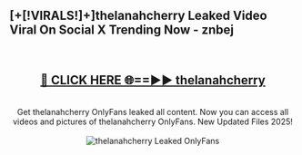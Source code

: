 <h2>[+[!VIRALS!]+]thelanahcherry Leaked Video Viral On Social X Trending Now - znbej</h2>
<br>
<div align="center">
<h2><a href="https://libra.edu.pl?thelanahcherry" rel="nofollow">🔴 CLICK HERE 🌐==►► thelanahcherry</a></h2>
<br>
Get thelanahcherry OnlyFans leaked all content. Now you can access all videos and pictures of thelanahcherry OnlyFans. New Updated Files 2025!
<br>
<br>
<a href="https://libra.edu.pl?thelanahcherry" rel="nofollow" data-target="animated-image.originalLink"><img src="https://i.ibb.co.com/WyWwxjT/player-gif2.gif" alt="thelanahcherry Leaked OnlyFans" style="max-width: 100%; display: inline-block;" data-target="animated-image.originalImage"></a>
</div>
<br>